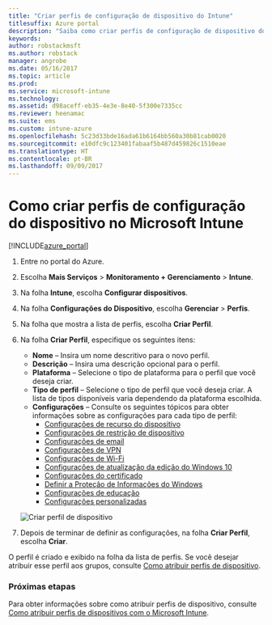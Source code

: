 ```yaml
---
title: "Criar perfis de configuração de dispositivo do Intune"
titlesuffix: Azure portal
description: "Saiba como criar perfis de configuração de dispositivo do Intune."
keywords: 
author: robstackmsft
ms.author: robstack
manager: angrobe
ms.date: 05/16/2017
ms.topic: article
ms.prod: 
ms.service: microsoft-intune
ms.technology: 
ms.assetid: d98aceff-eb35-4e3e-8e40-5f300e7335cc
ms.reviewer: heenamac
ms.suite: ems
ms.custom: intune-azure
ms.openlocfilehash: 5c23d33bde16ada61b6164bb560a30b81cab0020
ms.sourcegitcommit: e10dfc9c123401fabaaf5b487d459826c1510eae
ms.translationtype: HT
ms.contentlocale: pt-BR
ms.lasthandoff: 09/09/2017
---
```

# <a name="how-to-create-device-configuration-profiles-in-microsoft-intune"></a>Como criar perfis de configuração do dispositivo no Microsoft Intune

[!INCLUDE[azure_portal](./includes/azure_portal.md)]


1. Entre no portal do Azure.
2. Escolha **Mais Serviços** > **Monitoramento + Gerenciamento** > **Intune**.
3. Na folha **Intune**, escolha **Configurar dispositivos**.
2. Na folha **Configurações do Dispositivo**, escolha **Gerenciar** > **Perfis**.
2. Na folha que mostra a lista de perfis, escolha **Criar Perfil**.
3. Na folha **Criar Perfil**, especifique os seguintes itens:
    - **Nome** – Insira um nome descritivo para o novo perfil.
    - **Descrição** – Insira uma descrição opcional para o perfil.
    - **Plataforma** – Selecione o tipo de plataforma para o perfil que você deseja criar.
    - **Tipo de perfil** – Selecione o tipo de perfil que você deseja criar. A lista de tipos disponíveis varia dependendo da plataforma escolhida.
    - **Configurações** – Consulte os seguintes tópicos para obter informações sobre as configurações para cada tipo de perfil:
        -  [Configurações de recurso do dispositivo](device-features-configure.md)
        -  [Configurações de restrição de dispositivo](device-restrictions-configure.md)
        -  [Configurações de email](email-settings-configure.md)
        -  [Configurações de VPN](vpn-settings-configure.md)
        -  [Configurações de Wi-Fi](wi-fi-settings-configure.md)
        -  [Configurações de atualização da edição do Windows 10](edition-upgrade-configure-windows-10.md)
        -  [Configurações do certificado](certificates-configure.md)
        -  [Definir a Proteção de Informações do Windows](windows-information-protection-configure.md)
        -  [Configurações de educação](education-settings-configure.md)
        -  [Configurações personalizadas](custom-settings-configure.md)

    ![Criar perfil de dispositivo](./media/create-device-profile.png)
4. Depois de terminar de definir as configurações, na folha **Criar Perfil**, escolha **Criar**.

O perfil é criado e exibido na folha da lista de perfis.
Se você desejar atribuir esse perfil aos grupos, consulte [Como atribuir perfis de dispositivo](device-profile-assign.md).


### <a name="next-steps"></a>Próximas etapas
Para obter informações sobre como atribuir perfis de dispositivo, consulte [Como atribuir perfis de dispositivos com o Microsoft Intune](device-profile-assign.md).
